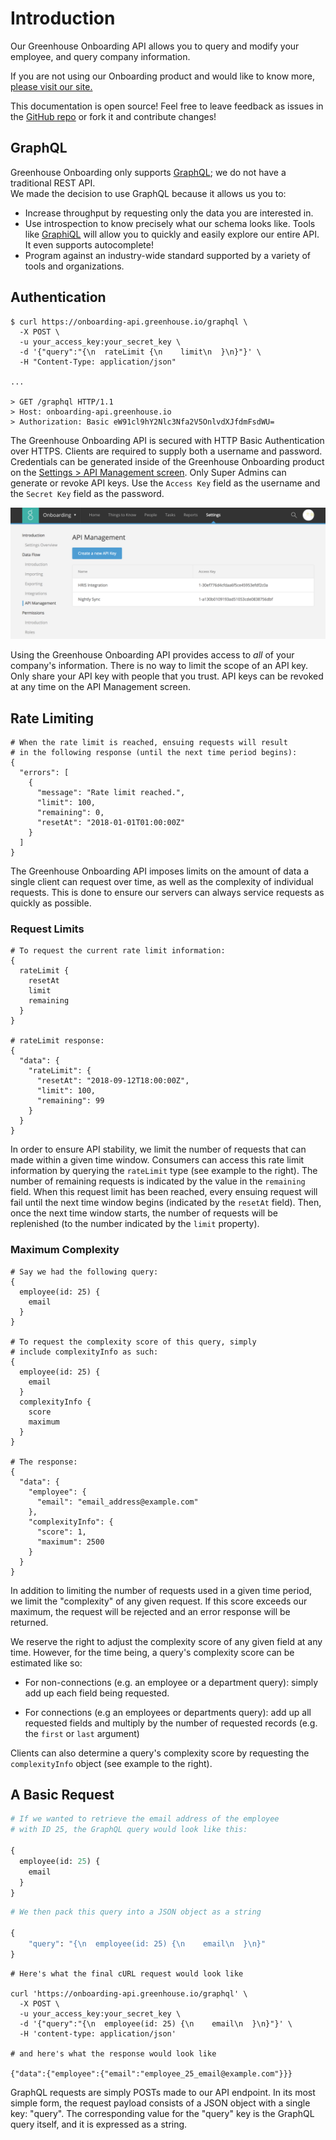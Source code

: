 # Introduction

Our Greenhouse Onboarding API allows you to query and modify your employee, and query company information.

If you are not using our Onboarding product and would like to know more, 
[please visit our site.](https://greenhouse.io/onboarding)

This documentation is open source! Feel free to leave feedback as issues in the 
[GitHub repo](https://github.com/grnhse/greenhouse-api-docs) or fork it and contribute changes!

## GraphQL

Greenhouse Onboarding only supports [GraphQL](http://graphql.org/); we do not have a traditional REST API.  
We made the decision to use GraphQL because it allows us you to:

* Increase throughput by requesting only the data you are interested in.
* Use introspection to know precisely what our schema looks like.  Tools like 
[GraphiQL](https://github.com/skevy/graphiql-app) will allow you to quickly and easily explore our entire API.  It even
supports autocomplete!
* Program against an industry-wide standard supported by a variety of tools and organizations.

## Authentication

```shell
$ curl https://onboarding-api.greenhouse.io/graphql \
  -X POST \
  -u your_access_key:your_secret_key \
  -d '{"query":"{\n  rateLimit {\n    limit\n  }\n}"}' \
  -H "Content-Type: application/json"

...

> GET /graphql HTTP/1.1
> Host: onboarding-api.greenhouse.io
> Authorization: Basic eW91cl9hY2Nlc3Nfa2V5OnlvdXJfdmFsdWU=
```
The Greenhouse Onboarding API is secured with HTTP Basic Authentication over HTTPS.  Clients are required to supply
both a username and password.  Credentials can be generated inside of the Greenhouse Onboarding product on the
[Settings > API Management screen](https://onboarding.greenhouse.io/settings/api_management).  Only Super Admins can
generate or revoke API keys.  Use the `Access Key` field as the username and the `Secret Key` field as the password.

<img src="/images/gho/api-management.png" alt="API Management">

Using the Greenhouse Onboarding API provides access to _all_ of your company's information.  There is no way to limit
the scope of an API key.  Only share your API key with people that you trust.  API keys can be revoked at any time
on the API Management screen.

## Rate Limiting

```
# When the rate limit is reached, ensuing requests will result 
# in the following response (until the next time period begins):
{
  "errors": [
    {
      "message": "Rate limit reached.",
      "limit": 100,
      "remaining": 0,
      "resetAt": "2018-01-01T01:00:00Z"
    }
  ]
}
```

The Greenhouse Onboarding API imposes limits on the amount of data a single client can request over time, as well as the
complexity of individual requests.  This is done to ensure our servers can always service requests as quickly as possible.

### Request Limits

```
# To request the current rate limit information:
{
  rateLimit {
    resetAt
    limit
    remaining
  }
}

# rateLimit response:
{
  "data": { 
    "rateLimit": {
      "resetAt": "2018-09-12T18:00:00Z",
      "limit": 100,
      "remaining": 99
    }
  }
}
```

In order to ensure API stability, we limit the number of requests that can made within a given time window. Consumers can access this rate limit information by querying the `rateLimit` type (see example to the right). The number of remaining requests is indicated by the value in the `remaining` field. When this request limit has been reached, every ensuing request will fail until the next time window begins (indicated by the `resetAt` field). Then, once the next time window starts, the number of requests will be replenished (to the number indicated by the `limit` property). 

### Maximum Complexity

```
# Say we had the following query:
{
  employee(id: 25) {
    email
  }
}

# To request the complexity score of this query, simply 
# include complexityInfo as such:
{
  employee(id: 25) {
    email
  }
  complexityInfo {
    score
    maximum
  }
}

# The response:
{
  "data": {
    "employee": {
      "email": "email_address@example.com"
    },
    "complexityInfo": {
      "score": 1,
      "maximum": 2500
    }
  }
}
```

In addition to limiting the number of requests used in a given time period, we limit the "complexity" of any given 
request. If this score exceeds our maximum, the request will be rejected and an error response will be returned.

We reserve the right to adjust the complexity score of any given field at any time. However, for the time being, a 
query's complexity score can be estimated like so:

* For non-connections (e.g. an employee or a department query): simply add up each field being requested.
  
* For connections (e.g an employees or departments query): add up all requested fields and multiply by the number of 
requested records (e.g. the `first` or `last` argument)
  
Clients can also determine a query's complexity score by requesting the `complexityInfo` object (see example to the
right).

## A Basic Request
```graphql
# If we wanted to retrieve the email address of the employee 
# with ID 25, the GraphQL query would look like this:

{
  employee(id: 25) {
    email
  }
}
```

```graphql
# We then pack this query into a JSON object as a string

{
    "query": "{\n  employee(id: 25) {\n    email\n  }\n}"
}
```

```shell
# Here's what the final cURL request would look like

curl 'https://onboarding-api.greenhouse.io/graphql' \
  -X POST \
  -u your_access_key:your_secret_key \
  -d '{"query":"{\n  employee(id: 25) {\n    email\n  }\n}"}' \
  -H 'content-type: application/json'

# and here's what the response would look like

{"data":{"employee":{"email":"employee_25_email@example.com"}}}
```

GraphQL requests are simply POSTs made to our API endpoint.  In its most simple form, the request payload consists of a 
JSON object with a single key: "query". The corresponding value for the "query" key is the GraphQL query itself, and it 
is expressed as a string.